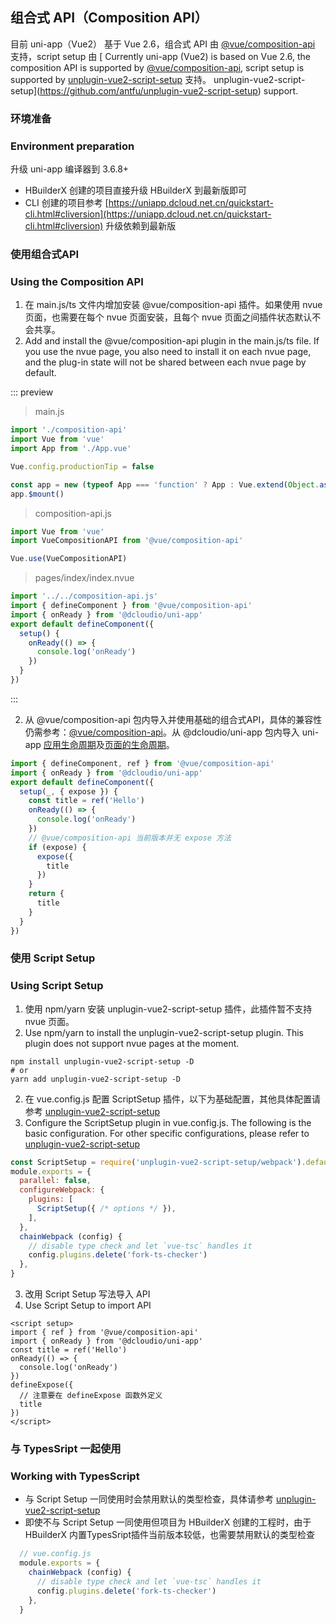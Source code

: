 ## 组合式 API（Composition API）

目前 uni-app（Vue2） 基于 Vue 2.6，组合式 API 由 [@vue/composition-api](https://github.com/vuejs/composition-api) 支持，script setup 由 [
Currently uni-app (Vue2) is based on Vue 2.6, the composition API is supported by [@vue/composition-api](https://github.com/vuejs/composition-api), script setup is supported by [
unplugin-vue2-script-setup](https://github.com/antfu/unplugin-vue2-script-setup) 支持。
unplugin-vue2-script-setup](https://github.com/antfu/unplugin-vue2-script-setup) support.

### 环境准备
### Environment preparation

升级 uni-app 编译器到 3.6.8+

  * HBuilderX 创建的项目直接升级 HBuilderX 到最新版即可
  * CLI 创建的项目参考 [https://uniapp.dcloud.net.cn/quickstart-cli.html#cliversion](https://uniapp.dcloud.net.cn/quickstart-cli.html#cliversion) 升级依赖到最新版
  
### 使用组合式API
### Using the Composition API

  1. 在 main.js/ts 文件内增加安装 @vue/composition-api 插件。如果使用 nvue 页面，也需要在每个 nvue 页面安装，且每个 nvue 页面之间插件状态默认不会共享。
  1. Add and install the @vue/composition-api plugin in the main.js/ts file. If you use the nvue page, you also need to install it on each nvue page, and the plug-in state will not be shared between each nvue page by default.
  
  ::: preview
  
  > main.js
  
  ```js
  import './composition-api'
  import Vue from 'vue'
  import App from './App.vue'

  Vue.config.productionTip = false

  const app = new (typeof App === 'function' ? App : Vue.extend(Object.assign({ mpType: 'app' }, App)))
  app.$mount()
  ```
  
  > composition-api.js
  
  ```js
  import Vue from 'vue'
  import VueCompositionAPI from '@vue/composition-api'

  Vue.use(VueCompositionAPI)
  ```
  
  > pages/index/index.nvue
  
  ```js
  import '../../composition-api.js'
  import { defineComponent } from '@vue/composition-api'
  import { onReady } from '@dcloudio/uni-app'
  export default defineComponent({
    setup() {
      onReady(() => {
        console.log('onReady')
      })
    }
  })
  ```
  
  :::

  2. 从 @vue/composition-api 包内导入并使用基础的组合式API，具体的兼容性仍需参考：[@vue/composition-api](https://github.com/vuejs/composition-api#browser-compatibility)。从 @dcloudio/uni-app 包内导入 uni-app [应用生命周期](/collocation/App.html#applifecycle)及[页面的生命周期](/tutorial/page.html#lifecycle)。

  ```js
  import { defineComponent, ref } from '@vue/composition-api'
  import { onReady } from '@dcloudio/uni-app'
  export default defineComponent({
    setup(_, { expose }) {
      const title = ref('Hello')
      onReady(() => {
        console.log('onReady')
      })
      // @vue/composition-api 当前版本并无 expose 方法
      if (expose) {
        expose({
          title
        }) 
      }
      return {
        title
      }
    }
  })
  ```

### 使用 Script Setup
### Using Script Setup

  1. 使用 npm/yarn 安装 unplugin-vue2-script-setup 插件，此插件暂不支持 nvue 页面。
  1. Use npm/yarn to install the unplugin-vue2-script-setup plugin. This plugin does not support nvue pages at the moment.
  
  ```shell
  npm install unplugin-vue2-script-setup -D
  # or
  yarn add unplugin-vue2-script-setup -D
  ```
  
  2. 在 vue.config.js 配置 ScriptSetup 插件，以下为基础配置，其他具体配置请参考 [unplugin-vue2-script-setup](https://github.com/antfu/unplugin-vue2-script-setup)
  2. Configure the ScriptSetup plugin in vue.config.js. The following is the basic configuration. For other specific configurations, please refer to [unplugin-vue2-script-setup](https://github.com/antfu/unplugin-vue2-script-setup)
  
  ```js
  const ScriptSetup = require('unplugin-vue2-script-setup/webpack').default
  module.exports = {
    parallel: false,
    configureWebpack: {
      plugins: [
        ScriptSetup({ /* options */ }),
      ],
    },
    chainWebpack (config) {
      // disable type check and let `vue-tsc` handles it
      config.plugins.delete('fork-ts-checker')
    },
  }
  ```
  
  3. 改用 Script Setup 写法导入 API
  3. Use Script Setup to import API
  
  ```vue
  <script setup>
  import { ref } from '@vue/composition-api'
  import { onReady } from '@dcloudio/uni-app'
  const title = ref('Hello')
  onReady(() => {
    console.log('onReady')
  })
  defineExpose({
    // 注意要在 defineExpose 函数外定义
    title
  })
  </script>
  ```
  
### 与 TypesSript 一起使用
### Working with TypesScript

* 与 Script Setup 一同使用时会禁用默认的类型检查，具体请参考 [unplugin-vue2-script-setup](https://github.com/antfu/unplugin-vue2-script-setup)
* 即使不与 Script Setup 一同使用但项目为 HBuilderX 创建的工程时，由于 HBuilderX 内置TypesSript插件当前版本较低，也需要禁用默认的类型检查

```js
  // vue.config.js
  module.exports = {
    chainWebpack (config) {
      // disable type check and let `vue-tsc` handles it
      config.plugins.delete('fork-ts-checker')
    },
  }
```